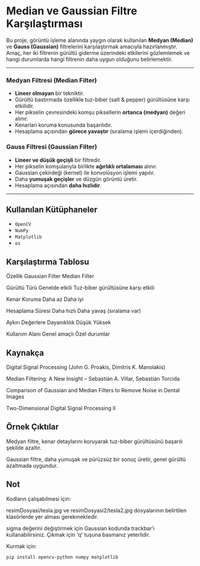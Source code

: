 # Median ve Gaussian Filtre Karşılaştırması

Bu proje, görüntü işleme alanında yaygın olarak kullanılan **Medyan (Median)** ve **Gauss (Gaussian)** filtrelerini karşılaştırmak amacıyla hazırlanmıştır. Amaç, her iki filtrenin gürültü giderme üzerindeki etkilerini gözlemlemek ve hangi durumlarda hangi filtrenin daha uygun olduğunu belirlemektir.

---

### Medyan Filtresi (Median Filter)

- **Lineer olmayan** bir tekniktir.
- Gürültü bastırmada özellikle tuz-biber (salt & pepper) gürültüsüne karşı etkilidir.
- Her pikselin çevresindeki komşu piksellerin **ortanca (medyan)** değeri alınır.
- Kenarları koruma konusunda başarılıdır.
- Hesaplama açısından **görece yavaştır** (sıralama işlemi içerdiğinden).

### Gauss Filtresi (Gaussian Filter)

- **Lineer ve düşük geçişli** bir filtredir.
- Her pikselin komşularıyla birlikte **ağırlıklı ortalaması** alınır.
- Gaussian çekirdeği (kernel) ile konvolüsyon işlemi yapılır.
- Daha **yumuşak geçişler** ve düzgün görüntü üretir.
- Hesaplama açısından **daha hızlıdır**.

---

## Kullanılan Kütüphaneler

- `OpenCV`
- `NumPy`
- `Matplotlib`
- `os`

## Karşılaştırma Tablosu

Özellik	Gaussian Filter	Median Filter

Gürültü Türü	Genelde etkili	Tuz-biber gürültüsüne karşı etkili

Kenar Koruma	Daha az	Daha iyi

Hesaplama Süresi	Daha hızlı	Daha yavaş (sıralama var)

Aykırı Değerlere Dayanıklılık	Düşük	Yüksek

Kullanım Alanı	Genel amaçlı	Özel durumlar

## Kaynakça

Digital Signal Processing (John G. Proakis, Dimitris K. Manolakis)

Median Filtering: A New Insight – Sebastián A. Villar, Sebastián Torcida

Comparison of Gaussian and Median Filters to Remove Noise in Dental Images

Two-Dimensional Digital Signal Processing II

## Örnek Çıktılar

Medyan filtre, kenar detaylarını koruyarak tuz-biber gürültüsünü başarılı şekilde azaltır.

Gaussian filtre, daha yumuşak ve pürüzsüz bir sonuç üretir, genel gürültü azaltmada uygundur.

## Not

Kodların çalışabilmesi için:

resimDosyasi/tesla.jpg ve resimDosyasi2/tesla2.jpg dosyalarının belirtilen klasörlerde yer alması gerekmektedir.

sigma değerini değiştirmek için Gaussian kodunda trackbar’ı kullanabilirsiniz. Çıkmak için 'q' tuşuna basmanız yeterlidir.


Kurmak için:

```bash
pip install opencv-python numpy matplotlib

